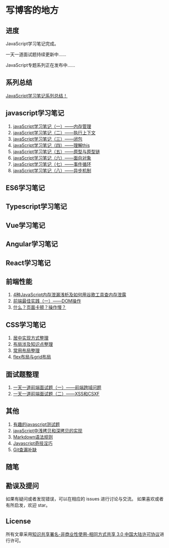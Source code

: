 # 写博客的地方
## 进度
JavaScript学习笔记完成。

一天一道面试题持续更新中……

JavaScript专题系列正在发布中……
## 系列总结
[JavaScript学习笔记系列总结！]()
## javascript学习笔记
1. [javaScript学习笔记（一）——内存管理](./javascript/内存管理.md)
2. [javaScript学习笔记（二）——执行上下文](./javascript/执行上下文.md)
3. [javaScript学习笔记（三）——闭包](./javascript/闭包.md)
4. [javaScript学习笔记（四）——理解this](./javascript/理解this.md)
5. [javaScript学习笔记（五）——原型与原型链](./javascript/原型与原型链.md)
6. [javaScript学习笔记（六）——面向对象](./javascript/面向对象.md)
7. [javaScript学习笔记（七）——事件循环](./javascript/事件循环.md)
8. [javaScript学习笔记（八）——异步机制](./javascript/异步机制.md)
## ES6学习笔记
## Typescript学习笔记
## Vue学习笔记
## Angular学习笔记
## React学习笔记
## 前端性能
1. [4种JavaScript内存泄漏浅析及如何用谷歌工具查内存泄露](https://github.com/wengjq/Blog/issues/1)
2. [前端最佳实践（一）——DOM操作](https://github.com/wengjq/Blog/issues/14)
3. [什么？页面卡顿？操作慢？](https://github.com/wengjq/Blog/issues/15)
## CSS学习笔记
1. [居中实现方式整理](./css/居中实现方式整理.md)
1. [布局涉及知识点整理](./css/布局涉及知识点整理.md)
2. [常用布局整理](./css/常用布局整理.md)
3. [flex布局与grid布局](./css/flex布局与grid布局.md)
## 面试题整理
1. [一天一道前端面试题（一）——前端跨域问题](./interview/一天一道前端面试题（一）.md)
1. [一天一道前端面试题（二）——XSS和CSXF](./interview/一天一道前端面试题（二）.md)
## 其他
1. [有趣的javascript测试题](./other/有趣的javascript测试题.md)
2. [javaScript中浅拷贝和深拷贝的实现](https://github.com/wengjq/Blog/issues/3)
3. [Markdown语法规则](./other/Markdown语法规则.md)
1. [Javascript奇技淫巧](./other/Javascript奇技淫巧.md)
1. [Git查漏补缺](./other/Git查漏补缺.md)
## 随笔
## 勘误及提问
如果有疑问或者发现错误，可以在相应的 issues 进行讨论与交流。
如果喜欢或者有所启发，欢迎 star。
## License
所有文章采用[知识共享署名-非商业性使用-相同方式共享 3.0 中国大陆许可协议](http://creativecommons.org/licenses/by-nc-sa/3.0/cn/)进行许可。